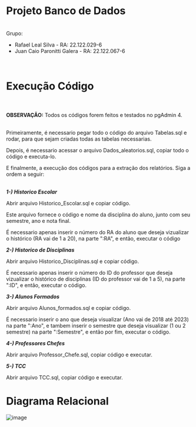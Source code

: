 # Projeto Banco de Dados

<br>Grupo:</br>
* Rafael Leal Silva - RA: 22.122.029-6
* Juan Caio Paronitti Galera - RA: 22.122.067-6
<br>

# Execução Código

<br></br>
**OBSERVAÇÃO:** Todos os códigos forem feitos e testados no pgAdmin 4.
<br></br>

Primeiramente, é necessario pegar todo o código do arquivo Tabelas.sql e rodar, para que sejam criadas todas as tabelas necessarias.

Depois, é necessario acessar o arquivo Dados_aleatorios.sql, copiar todo o código e executa-lo.

E finalmente, a execução dos códigos para a extração dos relatórios. Siga a ordem a seguir:
<br></br>

***1-) Historico Escolar***

Abrir arquivo Historico_Escolar.sql e copiar código.

Este arquivo fornece o código e nome da disciplina do aluno, junto com seu semestre, ano e nota final.

É necessario apenas inserir o número do RA do aluno que deseja vizualizar o histórico (RA vai de 1 a 20), na parte ":RA", e então, executar o código

***2-) Historico de Disciplinas***

Abrir arquivo Historico_Disciplinas.sql e copiar código.

É necessario apenas inserir o número do ID do professor que deseja vizualizar o histórico de disciplinas (ID do professor vai de 1 a 5), na parte ":ID", e então, executar o código.

***3-) Alunos Formados***

Abrir arquivo Alunos_formados.sql e copiar código.

É necessario inserir o ano que deseja visualizar (Ano vai de 2018 até 2023) na parte ":Ano", e tambem inserir o semestre que deseja visualizar (1 ou 2 semestre) na parte ":Semestre", e então por fim, executar o código.

***4-) Professores Chefes***

Abrir arquivo Professor_Chefe.sql, copiar código e executar.

***5-) TCC***

Abrir arquivo TCC.sql, copiar código e executar.

# Diagrama Relacional

![image](https://github.com/RafLeal/Projeto-Banco-de-Dados/assets/165904115/690f67e2-210f-4701-b3fa-51ff6728b600)



